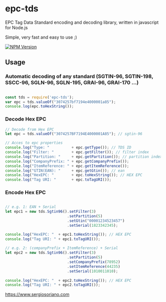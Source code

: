 # epc-tds
EPC Tag Data Standard encoding and decoding library, written in javascript for Node.js

Simple, very fast and easy to use ;)

[![NPM Version][npm-image]][npm-url]

## Usage

### Automatic decoding of any standard (SGTIN-96, SGTIN-198, SSCC-96, SGLN-96, SGLN-195, GRAI-96, GRAI-170 ...)
```js

const tds = require('epc-tds');
var epc = tds.valueOf("3074257bf7194e4000001a85");
console.log(epc.toHexString());

```

### Decode Hex EPC
```js
// Decode from Hex EPC
let epc = tds.valueOf("3074257BF7194E4000001A85"); // sgtin-96

// Acces to epc properties
console.log("Type: "          + epc.getType()); // TDS ID
console.log("Filter: "        + epc.getFilter()); // filter index
console.log("Partition: "     + epc.getPartition()); // partition index
console.log("CompanyPrefix: " + epc.getCompanyPrefix());
console.log("ItemReference: " + epc.getItemReference());
console.log("GTIN(EAN): "     + epc.getGtin()); // ean
console.log("HexEPC: "        + epc.toHexString()); // HEX EPC
console.log("Tag URI: "       + epc.toTagURI());

```

### Encode Hex EPC
```js

// e.g. 1: EAN + Serial
let epc1 = new tds.Sgtin96().setFilter(3)
                            .setPartition(5)
                            .setGtin("00001234523457")
                            .setSerial(1823342345);

console.log("HexEPC: "  + epc1.toHexString()); // HEX EPC
console.log("Tag URI: " + epc1.toTagURI());
       
// e.g. 2: (companyPrefix + ItemReference) + Serial
let epc2 = new tds.Sgtin96().setFilter(3)
                            .setPartition(5)
                            .setCompanyPrefix(78952)
                            .setItemReference(44235)
                            .setSerial(1010011010);
                        
console.log("HexEPC: "  + epc2.toHexString()); // HEX EPC
console.log("Tag URI: " + epc2.toTagURI());

```
https://www.sergiosoriano.com

[npm-url]: https://npmjs.org/package/epc-tds
[npm-image]: https://img.shields.io/npm/v/epc-tds.svg
